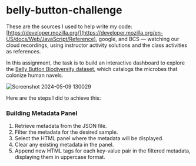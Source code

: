 # belly-button-challenge
These are the sources I used to help write my code: [https://developer.mozilla.org/](https://developer.mozilla.org/en-US/docs/Web/JavaScript/Reference), google, and BCS — watching our cloud recordings, using instructor activity solutions and the class activities as references.

In this assignment, the task is to build an interactive dashboard to explore the [Belly Button Biodiversity dataset](http://robdunnlab.com/projects/belly-button-biodiversity/), which catalogs the microbes that colonize human navels.

![Screenshot 2024-05-09 130029](https://github.com/AlyssaChand/belly-button-challenge/assets/151655013/8250bc94-9544-4fd4-be7b-48e6d5ef8df5)

Here are the steps I did to achieve this:

### Building Metadata Panel

1. Retrieve metadata from the JSON file.
2. Filter the metadata for the desired sample.
3. Select the HTML panel where the metadata will be displayed.
4. Clear any existing metadata in the panel.
5. Append new HTML tags for each key-value pair in the filtered metadata, displaying them in uppercase format.
